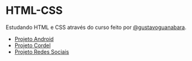 # HTML-CSS

Estudando HTML e CSS através do curso feito por [@gustavoguanabara](https://github.com/gustavoguanabara).

- [Projeto Android](https://maicon-hoppe.github.io/HTML-CSS/Desafios/d010/)
- [Projeto Cordel](https://maicon-hoppe.github.io/HTML-CSS/Desafios/d012/)
- [Projeto Redes Sociais](https://maicon-hoppe.github.io/HTML-CSS/Desafios/d015/)
